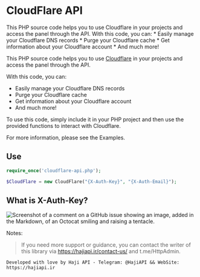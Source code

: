 # CloudFlare API

This PHP source code helps you to use Cloudflare in your projects and access the panel through the API. With this code, you can: * Easily manage your Cloudflare DNS records * Purge your Cloudflare cache * Get information about your Cloudflare account * And much more!


This PHP source code helps you to use [Cloudflare](https://cloudflare.com) in your projects and access the panel through the API.

With this code, you can:

* Easily manage your Cloudflare DNS records
* Purge your Cloudflare cache
* Get information about your Cloudflare account
* And much more!

To use this code, simply include it in your PHP project and then use the provided functions to interact with Cloudflare.

For more information, please see the Examples.

## Use

```php
require_once('cloudflare-api.php');

$CloudFlare = new CloudFlare("{X-Auth-Key}", "{X-Auth-Email}");
```

## What is X-Auth-Key?
![Screenshot of a comment on a GitHub issue showing an image, added in the Markdown, of an Octocat smiling and raising a tentacle.](https://myoctocat.com/assets/images/base-octocat.svg)


Notes:

> If you need more support or guidance, you can contact the writer of this library via https://hajiapi.ir/contact-us/ and t.me/HttpAdmin.


`Developed with love by Haji API - Telegram: @HajiAPI && WebSite: https://hajiapi.ir`
